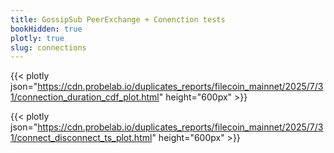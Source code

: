 ```yaml
---
title: GossipSub PeerExchange + Conenction tests
bookHidden: true
plotly: true
slug: connections
---
```


{{< plotly json="https://cdn.probelab.io/duplicates_reports/filecoin_mainnet/2025/7/31/connection_duration_cdf_plot.html" height="600px" >}}

{{< plotly json="https://cdn.probelab.io/duplicates_reports/filecoin_mainnet/2025/7/31/connect_disconnect_ts_plot.html" height="600px" >}}
